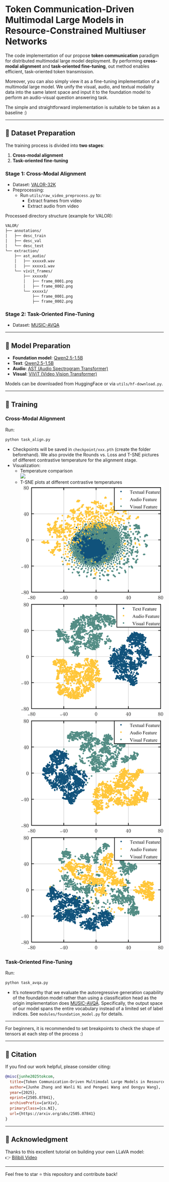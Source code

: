 # Token Communication-Driven Multimodal Large Models in Resource-Constrained Multiuser Networks

The code implementation of our propose **token communication** paradigm for distributed multimodal large model deployment. By performing **cross-modal alignment** and **task-oriented fine-tuning**, out method enables efficient, task-oriented token transmission.

Moreover, you can also simply view it as a fine-tuning implementation of a multimodal large model. We unify the visual, audio, and textual modality data into the same latent space and input it to the foundation model to perform an audio-visual question answering task. 

The simple and straightforward implementation is suitable to be taken as a baseline :)


---

## 📁 Dataset Preparation

The training process is divided into **two stages**:
1. **Cross-modal alignment**
2. **Task-oriented fine-tuning**

### Stage 1: Cross-Modal Alignment  
- Dataset: [VALOR-32K](https://casia-iva-group.github.io/projects/VALOR/data.html)
- Preprocessing:
  - Run `utils/raw_video_preprocess.py` to:
    - Extract frames from video
    - Extract audio from video

Processed directory structure (example for VALOR):
```
VALOR/
├── annotations/
│   ├── desc_train
│   ├── desc_val
│   └── desc_test
└── extraction/
    ├── ast_audio/
    │   ├── xxxxx0.wav
    │   ├── xxxxx1.wav
    └── vivit_frames/
        ├── xxxxx0/
        │   ├── frame_0001.png
        │   ├── frame_0002.png
        └── xxxxx1/
            ├── frame_0001.png
            ├── frame_0002.png
```

### Stage 2: Task-Oriented Fine-Tuning  
- Dataset: [MUSIC-AVQA](https://gewu-lab.github.io/MUSIC-AVQA/)

---

## 🧠 Model Preparation

- **Foundation model**: [Qwen2.5-1.5B](https://huggingface.co/Qwen/Qwen2.5-1.5B)
- **Text**: [Qwen2.5-1.5B](https://huggingface.co/Qwen/Qwen2.5-1.5B)
- **Audio**: [AST (Audio Spectrogram Transformer)](https://huggingface.co/MIT/ast-finetuned-audioset-10-10-0.4593)
- **Visual**: [ViViT (Video Vision Transformer)](https://huggingface.co/google/vivit-b-16x2)

Models can be downloaded from HuggingFace or via `utils/hf-download.py`.

---

## 🚀 Training

### Cross-Modal Alignment  
Run:
```bash
python task_align.py
```
- Checkpoints will be saved in `checkpoint/xxx.pth` (create the folder beforehand). We also provide the Rounds vs. Loss and T-SNE pictures of different contrastive temperature for the alignment stage.
- Visualization:
  - Temperature comparison  
    ![](imgs/Temp.png)
  - T-SNE plots at different contrastive temperatures  
    ![](imgs/000.png)  
    ![](imgs/003.png)  
    ![](imgs/007.png)  
    ![](imgs/013.png)

### Task-Oriented Fine-Tuning  
Run:
```bash
python task_avqa.py
```
- It’s noteworthy that we evaluate the autoregressive generation capability of the foundation model rather than using a classification head as the origin implementation does [MUSIC-AVQA](https://github.com/GeWu-Lab/MUSIC-AVQA). Specifically, the output space of our model spans the entire vocabulary instead of a limited set of label indices.  See `modules/foundation_model.py` for details.

---

For beginners, it is recommended to set breakpoints to check the shape of tensors at each step of the process :)

---

## 📖 Citation

If you find our work helpful, please consider citing:

```bibtex
@misc{junhe2025tokcom,
  title={Token Communication-Driven Multimodal Large Models in Resource-Constrained Multiuser Networks},
  author={Junhe Zhang and Wanli Ni and Pengwei Wang and Dongyu Wang},
  year={2025},
  eprint={2505.07841},
  archivePrefix={arXiv},
  primaryClass={cs.NI},
  url={https://arxiv.org/abs/2505.07841}
}
```

---

## 🎥 Acknowledgment

Thanks to this excellent tutorial on building your own LLaVA model:  
👉 [Bilibili Video](https://space.bilibili.com/45156039/lists/3213902)

---

Feel free to star ⭐ this repository and contribute back!
